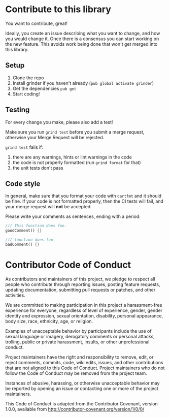 Contribute to this library
==========================

You want to contribute, great!

Ideally, you create an issue describing what you want to change, and
how you would change it.
Once there is a consensus you can start working on the new feature. This avoids
work being done that won't get merged into this library.

## Setup

1. Clone the repo
2. Install grinder if you haven't already (`pub global activate grinder`)
3. Get the dependencies `pub get`
4. Start coding!

## Testing

For every change you make, please also add a test!

Make sure you run `grind test` before you submit a merge request, otherwise your
Merge Request will be rejected.

`grind test` fails if:

1. there are any warnings, hints or lint warnings in the code
2. the code is not properly formatted (run `grind format` for that)
3. the unit tests don't pass

## Code style

In general, make sure that you format your code with `dartfmt` and it should be fine.
If your code is not formatted properly, then the CI tests will fail, and your merge
request will **not** be accepted.

Please write your comments as sentences, ending with a period:

```dart
/// This function does foo.
goodComment() {}

/// function does foo
badComment() {}
```


# Contributor Code of Conduct

As contributors and maintainers of this project, we pledge to respect all people
who contribute through reporting issues, posting feature requests, updating
documentation, submitting pull requests or patches, and other activities.

We are committed to making participation in this project a harassment-free
experience for everyone, regardless of level of experience, gender, gender
identity and expression, sexual orientation, disability, personal appearance,
body size, race, ethnicity, age, or religion.

Examples of unacceptable behavior by participants include the use of sexual
language or imagery, derogatory comments or personal attacks, trolling, public
or private harassment, insults, or other unprofessional conduct.

Project maintainers have the right and responsibility to remove, edit, or reject
comments, commits, code, wiki edits, issues, and other contributions that are
not aligned to this Code of Conduct. Project maintainers who do not follow the
Code of Conduct may be removed from the project team.

Instances of abusive, harassing, or otherwise unacceptable behavior may be
reported by opening an issue or contacting one or more of the project
maintainers.

This Code of Conduct is adapted from the Contributor Covenant, version 1.0.0,
available from http://contributor-covenant.org/version/1/0/0/